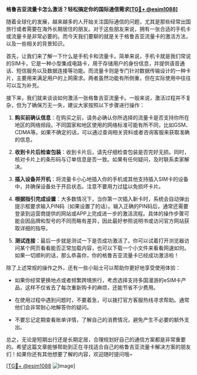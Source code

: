 **格鲁吉亚流量卡怎么激活？轻松搞定你的国际通信需求[[TG💪+ @esim1088](https://t.me/s/esim1088)]**

随着全球化的发展，越来越多的人开始关注国际通信的问题，尤其是那些经常出国旅行或者需要在海外长期居住的朋友。对于这些朋友来说，拥有一张合适的手机卡或流量卡是非常必要的。而今天我们要聊的就是关于格鲁吉亚流量卡的激活方法，以及一些相关的背景知识。

首先，让我们来了解一下什么是手机卡和流量卡。简单来说，手机卡就是我们常说的SIM卡，它是一种小型集成电路卡，用于存储用户的身份信息，并提供语音通话、短信服务以及数据连接等功能。而流量卡则是专门针对数据传输设计的一种卡片，主要用来满足用户的上网需求。两者虽然功能有所侧重，但在实际使用中往往可以互为补充。

接下来，我们就来谈谈如何激活一张格鲁吉亚流量卡。一般来说，激活过程并不复杂，但为了确保万无一失，建议大家按照以下步骤进行操作：

1. **购买前确认信息**：在购买之前，请务必确认你所选择的流量卡是否支持你所在地区的网络频段。不同国家和地区使用的网络标准可能有所不同，比如GSM、CDMA等。如果不确定的话，可以通过查询相关资料或者咨询客服来获取准确的信息。

2. **收到卡片后检查包装**：收到卡片后，请先仔细检查包装是否完好无损。同时，核对卡片上的条形码与订单信息是否一致。如果有任何疑问，及时联系卖家解决。

3. **插入设备并开机**：将流量卡小心地插入你的手机或其他支持插入SIM卡的设备中，并确保设备处于开启状态。注意不要用力过猛以免损坏卡片。

4. **根据指引完成设置**：大多数情况下，当你第一次插入新卡时，系统会自动弹出提示框要求输入PIN码（如果设置了的话）。输入正确的PIN码后，通常还需要登录到运营商提供的网站或APP上完成进一步的激活流程。具体的操作步骤可能会因品牌和型号的不同而略有差异，因此最好参照说明书或访问官方网站获取详细的指导。

5. **测试连接**：最后一步就是测试一下是否成功激活了。你可以试着打开浏览器访问某个网页看看能否正常加载内容，也可以下载一个小文件来看看网速如何。如果一切顺利的话，那么恭喜你，你的格鲁吉亚流量卡已经成功激活啦！

除了上述常规的操作之外，还有一些小贴士可以帮助你更好地享受使用体验：

- 如果你经常更换地点或者频繁跨境旅行，考虑选择支持多国漫游的eSIM卡产品，这样不仅省去了每次重新购卡的麻烦，还能节省不少费用。
  
- 在使用过程中遇到问题时，不要着急，可以拨打官方客服热线寻求帮助。通常他们会非常耐心地解答你的疑问。

- 不要忘记定期查看账单详情，了解自己的消费情况，避免产生不必要的额外支出。

总之，无论是短期出行还是长期定居，合理规划好自己的通信方案都是非常重要的。希望这篇文章能够帮助到正在寻找适合自己的格鲁吉亚流量卡解决方案的朋友们！如果你还有其他想要了解的内容，欢迎随时提问哦~

[[TG💪+ @esim1088](https://t.me/s/esim1088) ![Image](https://i.postimg.cc/4NQfJmqS/Snipaste-2025-05-13-00-14-12.png)]